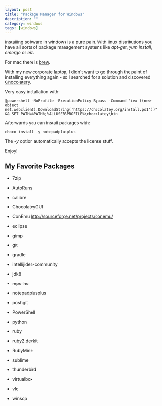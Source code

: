 ```yaml
---
layout: post
title: "Package Manager for Windows"
description: ""
category: windows
tags: [windows]
---
```





Installing software in windows is a pure pain. With linux distributions you have all sorts of package management systems like *apt-get*, *yum install*, *emerge* or *eix*. 

For mac there is [brew](http://brew.sh). 


With my new corporate laptop, I didn't want to go through the paint of installing everything again - so I searched for a solution and discovered [Chocolatery](https://chocolatey.org/).


Very easy installation with:


    @powershell -NoProfile -ExecutionPolicy Bypass -Command "iex ((new-object net.webclient).DownloadString('https://chocolatey.org/install.ps1'))" && SET PATH=%PATH%;%ALLUSERSPROFILE%\chocolatey\bin




Afterwards you can install packages with:


    choco install -y notepadplusplus


The *-y* option automatically accepts the license stuff.


Enjoy!


## My Favorite Packages



* 7zip

* AutoRuns

* calibre

* ChocolateyGUI

* ConEmu <http://sourceforge.net/projects/conemu/>

* eclipse

* gimp

* git

* gradle

* intellijidea-community

* jdk8

* mpc-hc

* notepadplusplus

* poshgit

* PowerShell 

* python

* ruby

* ruby2.devkit

* RubyMine

* sublime

* thunderbird 

* virtualbox 

* vlc

* winscp





